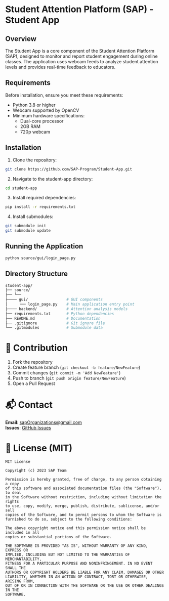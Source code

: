 # Student Attention Platform (SAP) - Student App

## Overview
The Student App is a core component of the Student Attention Platform (SAP), designed to monitor and report student engagement during online classes. The application uses webcam feeds to analyze student attention levels and provides real-time feedback to educators.

## Requirements
Before installation, ensure you meet these requirements:
- Python 3.8 or higher
- Webcam supported by OpenCV
- Minimum hardware specifications:
  - Dual-core processor
  - 2GB RAM
  - 720p webcam

## Installation

1. Clone the repository:
```bash
git clone https://github.com/SAP-Program/Student-App.git
```
2. Navigate to the student-app directory:
```bash
cd student-app
```
3. Install required dependencies:
```bash
pip install -r requirements.txt
```
4. Install submodules:
```bash
git submodule init
git submodule update
```

## Running the Application
```bash
python source/gui/login_page.py
```

## Directory Structure
```bash
student-app/
├── source/
├── └──
├──── gui/                 # GUI components
│     └── login_page.py    # Main application entry point
├──── backend/             # Attention analysis models
├── requirements.txt       # Python dependencies
├── README.md              # Documentation
├── .gitignore             # Git ignore file
└── .gitmodules            # Submodule data
```

# 📝 Contribution  
1. Fork the repository  
2. Create feature branch (`git checkout -b feature/NewFeature`)  
3. Commit changes (`git commit -m 'Add NewFeature'`)  
4. Push to branch (`git push origin feature/NewFeature`)  
5. Open a Pull Request  

# 📬 Contact  
**Email**: sapOrganizations@gmail.com  
**Issues**: [GitHub Issues](https://github.com/SAP-Program/Student-App/issues)  

# 📜 License (MIT)  
```text
MIT License

Copyright (c) 2023 SAP Team

Permission is hereby granted, free of charge, to any person obtaining a copy
of this software and associated documentation files (the "Software"), to deal
in the Software without restriction, including without limitation the rights
to use, copy, modify, merge, publish, distribute, sublicense, and/or sell
copies of the Software, and to permit persons to whom the Software is
furnished to do so, subject to the following conditions:

The above copyright notice and this permission notice shall be included in all
copies or substantial portions of the Software.

THE SOFTWARE IS PROVIDED "AS IS", WITHOUT WARRANTY OF ANY KIND, EXPRESS OR
IMPLIED, INCLUDING BUT NOT LIMITED TO THE WARRANTIES OF MERCHANTABILITY,
FITNESS FOR A PARTICULAR PURPOSE AND NONINFRINGEMENT. IN NO EVENT SHALL THE
AUTHORS OR COPYRIGHT HOLDERS BE LIABLE FOR ANY CLAIM, DAMAGES OR OTHER
LIABILITY, WHETHER IN AN ACTION OF CONTRACT, TORT OR OTHERWISE, ARISING FROM,
OUT OF OR IN CONNECTION WITH THE SOFTWARE OR THE USE OR OTHER DEALINGS IN THE
SOFTWARE.
```